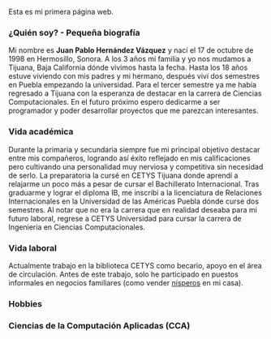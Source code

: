 
Esta es mi primera página web.

### ¿Quién soy? - Pequeña biografía
Mi nombre es **Juan Pablo Hernández Vázquez** y nací el 17 de octubre de 1998 en Hermosillo, Sonora. A los 3 años mi familia y yo nos mudamos a Tijuana, Baja California dónde vivimos hasta la fecha. Hasta los 18 años estuve viviendo con mis padres y mi hermano, después viví dos semestres en Puebla empezando la universidad. Para el tercer semestre ya me había regresado a Tijuana con la esperanza de destacar en la carrera de Ciencias Computacionales. En el futuro próximo espero dedicarme a ser programador y poder desarrollar proyectos que me parezcan interesantes. 

### Vida académica
Durante la primaria y secundaria siempre fue mi principal objetivo destacar entre mis compañeros, logrando así éxito reflejado en mis calificaciones pero cultivando una personalidad muy nerviosa y competitiva sin necesidad de serlo. La preparatoria la cursé en CETYS Tijuana donde aprendí a relajarme un poco más a pesar de cursar el Bachillerato Internacional. Tras graduarme y lograr el diploma IB, me inscribí a la licenciatura de Relaciones Internacionales en la Universidad de las Américas Puebla dónde curse dos semestres. Al notar que no era la carrera que en realidad deseaba para mi futuro laboral, regrese a CETYS Universidad para cursar la carrera de Ingeniería en Ciencias Computacionales.

### Vida laboral
Actualmente trabajo en la biblioteca CETYS como becario, apoyo en el área de circulación. Antes de este trabajo, solo he participado en puestos informales en negocios familiares (como vender [nísperos](https://es.wikipedia.org/wiki/Eriobotrya_japonica) en mi casa).

### Hobbies


### Ciencias de la Computación Aplicadas (CCA)
